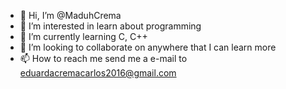 - 👋 Hi, I’m @MaduhCrema
- 👀 I’m interested in learn about programming
- 🌱 I’m currently learning C, C++
- 💞️ I’m looking to collaborate on anywhere that I can learn more
- 📫 How to reach me send me a e-mail to eduardacremacarlos2016@gmail.com

<!---
MaduhCrema/MaduhCrema is a ✨ special ✨ repository because its `README.md` (this file) appears on your GitHub profile.
You can click the Preview link to take a look at your changes.
--->
